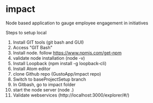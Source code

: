 # impact
Node based application to gauge employee engagement in initiatives 

Steps to setup local
1. Install GIT tools (git bash and GUI)
2. Access "GIT Bash"
3. Install node. follow https://www.npmjs.com/get-npm
4. validate node installation (node -v)
5. Install Loopback (npm install -g loopback-cli)
6. Install Atom editor
7. clone Github repo (GustoApp/impact repo)
8. Switch to baseProjectSetup branch
9. In Gitbash, go to impact folder
10. start the node server (node .)
11. Validate webservices (http://localhost:3000/explorer/#/)
